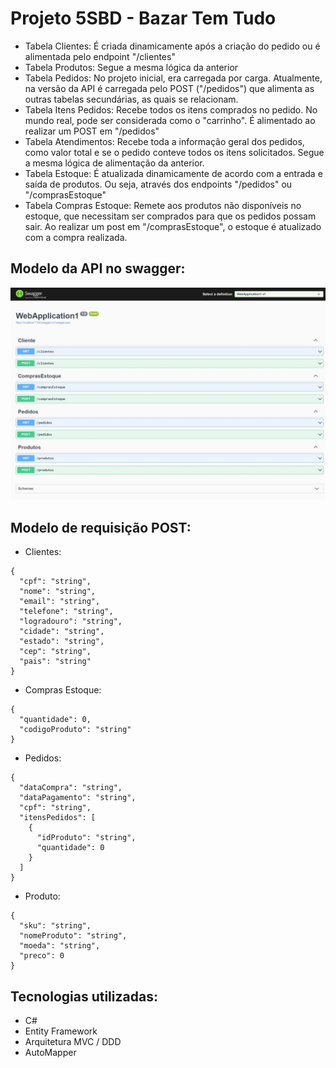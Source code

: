 # Projeto 5SBD - Bazar Tem Tudo 

- Tabela Clientes: É criada dinamicamente após a criação do pedido ou é alimentada pelo endpoint "/clientes"
- Tabela Produtos: Segue a mesma lógica da anterior
- Tabela Pedidos: No projeto inicial, era carregada por carga. Atualmente, na versão da API é carregada pelo POST ("/pedidos") que alimenta as outras tabelas secundárias, as quais se relacionam.
- Tabela Itens Pedidos: Recebe todos os itens comprados no pedido. No mundo real, pode ser considerada como o "carrinho". É alimentado ao realizar um POST em "/pedidos"
- Tabela Atendimentos: Recebe toda a informação geral dos pedidos, como valor total e se o pedido conteve todos os itens solicitados. Segue a mesma lógica de alimentação da anterior.
- Tabela Estoque: É atualizada dinamicamente de acordo com a entrada e saída de produtos. Ou seja, através dos endpoints "/pedidos" ou "/comprasEstoque"
- Tabela Compras Estoque: Remete aos produtos não disponíveis no estoque, que necessitam ser comprados para que os pedidos possam sair. Ao realizar um post em "/comprasEstoque", o estoque é atualizado com a compra realizada.

## Modelo da API no swagger:

![Swagger](/swagger.jpeg)

## Modelo de requisição POST:

- Clientes:

```
{
  "cpf": "string",
  "nome": "string",
  "email": "string",
  "telefone": "string",
  "logradouro": "string",
  "cidade": "string",
  "estado": "string",
  "cep": "string",
  "pais": "string"
}
```

- Compras Estoque:

```
{
  "quantidade": 0,
  "codigoProduto": "string"
}
```

- Pedidos:

```
{
  "dataCompra": "string",
  "dataPagamento": "string",
  "cpf": "string",
  "itensPedidos": [
    {
      "idProduto": "string",
      "quantidade": 0
    }
  ]
}
```

- Produto:

```
{
  "sku": "string",
  "nomeProduto": "string",
  "moeda": "string",
  "preco": 0
}
```

## Tecnologias utilizadas:

- C#
- Entity Framework
- Arquitetura MVC / DDD
- AutoMapper
